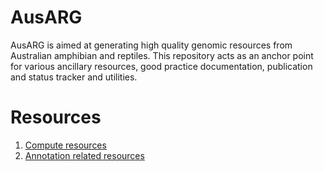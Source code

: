 # AusARG
AusARG is aimed at generating high quality genomic resources from Australian amphibian and reptiles. This repository acts as an anchor point for various ancillary resources, good practice documentation, publication and status tracker and utilities.

# Resources

1. [Compute resources](https://github.com/AusARG/ABLeS)
2. [Annotation related resources](https://github.com/kango2/pogo)
